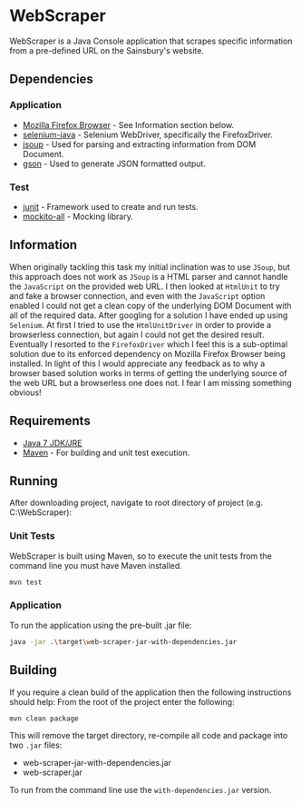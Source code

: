 # WebScraper
WebScraper is a Java Console application that scrapes specific information
from a pre-defined URL on the Sainsbury's website.

## Dependencies

### Application
* [Mozilla Firefox Browser](https://www.mozilla.org/en-GB/firefox/new/) - See Information section below.
* [selenium-java](http://www.seleniumhq.org/download/maven.jsp) - Selenium WebDriver, specifically the FirefoxDriver.
* [jsoup](http://jsoup.org/) - Used for parsing and extracting information from DOM Document.
* [gson](https://github.com/google/gson) - Used to generate JSON formatted output.

### Test
* [junit](http://junit.org) - Framework used to create and run tests.
* [mockito-all](http://www.mockito.org) - Mocking library.

## Information
When originally tackling this task my initial inclination was to use `JSoup`, but this approach does not work as `JSoup` is a HTML parser and cannot handle the `JavaScript` on the provided web URL.  I then looked at `HtmlUnit` to try and fake a browser connection, and even with the `JavaScript` option enabled I could not get a clean copy of the underlying DOM Document with all of the required data.  After googling for a solution I have ended up using `Selenium`.  At first I tried to use the `HtmlUnitDriver` in order to provide a browserless connection, but again I could not get the desired result.  Eventually I resorted to the `FirefoxDriver` which I feel this is a sub-optimal solution due to its enforced dependency on Mozilla Firefox Browser being installed.
In light of this I would appreciate any feedback as to why a browser based solution works in terms of getting the underlying source of the web URL but a browserless one does not.  I fear I am missing something obvious!

## Requirements
* [Java 7 JDK/JRE](http://www.oracle.com/technetwork/java/javase/downloads/index.html)
* [Maven](https://maven.apache.org/) - For building and unit test execution.

## Running
After downloading project, navigate to root directory of project (e.g. C:\WebScraper):
### Unit Tests
WebScraper is built using Maven, so to execute the unit tests from the command line you must have Maven installed.

```sh
mvn test
```

### Application
To run the application using the pre-built .jar file:
```sh
java -jar .\target\web-scraper-jar-with-dependencies.jar
```

## Building
If you require a clean build of the application then the following instructions should help:
From the root of the project enter the following:
```sh
mvn clean package
```
This will remove the target directory, re-compile all code and package into two `.jar` files:
* web-scraper-jar-with-dependencies.jar
* web-scraper.jar

To run from the command line use the `with-dependencies.jar` version.